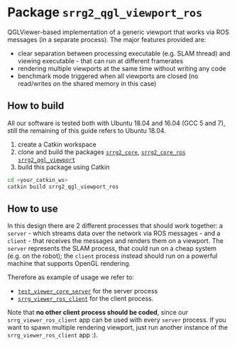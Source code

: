 # Package `srrg2_qgl_viewport_ros`
QGLViewer-based implementation of a generic viewport that works via ROS messages (in a separate process). The major features provided are:

* clear separation between processing executable (e.g. SLAM thread) and viewing executable - that can run at different framerates
* rendering multiple viewports at the same time without writing any code
* benchmark mode triggered when all viewports are closed (no read/writes on the shared memory in this case)

## How to build
All our software is tested both with Ubuntu 18.04 and 16.04 (GCC 5 and 7), still the remaining of this guide refers to Ubuntu 18.04.

1. create a Catkin workspace
2. clone and build the packages
[`srrg2_core`](https://github.com/srrg-sapienza/srrg2_core/srrg2_core),
[`srrg2_core_ros`](https://github.com/srrg-sapienza/srrg2_core/srrg2_core_ros)
[`srrg2_qgl_viewport`](https://github.com/srrg-sapienza/srrg2_qgl_viewport/srrg2_qgl_viewport)
3. build this package using Catkin
```bash
cd <your_catkin_ws>
catkin build srrg2_qgl_viewport_ros
```

## How to use
In this design there are 2 different processes that should work together: a `server` - which streams data over the network via ROS messages - and a `client` - that receives the messages and renders them on a viewport.
The `server` represents the SLAM process, that could run on a cheap system (e.g. on the robot); the `client` process instead should run on a powerful machine that supports OpenGL rendering.

Therefore as example of usage we refer to:
* [`test_viewer_core_server`](src/tests/test_viewer_core_server) for the server process
* [`srrg_viewer_ros_client`](src/app/srrg_viewer_ros_client) for the client process.

Note that **no other client process should be coded**, since our `srrg_viewer_ros_client` app can be used with every `server` process. If you want to spawn multiple rendering viewport, just run another instance of the `srrg_viewer_ros_client` app :).
